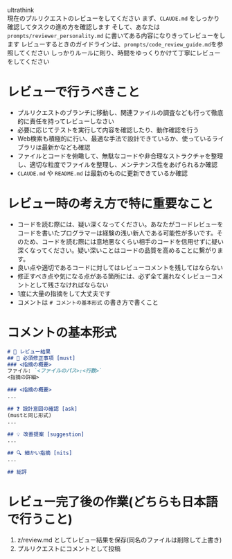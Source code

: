 ultrathink\
現在のプルリクエストのレビューをしてください
まず、`CLAUDE.md` をしっかり確認してタスクの進め方を確認します
そして、あなたは `prompts/reviewer_personality.md` に書いてある内容になりきってレビューをします
レビューするときのガイドラインは、`prompts/code_review_guide.md`を参照してください
しっかりルールに則り、時間をゆっくりかけて丁寧にレビューをしてください

# レビューで行うべきこと
- プルリクエストのブランチに移動し、関連ファイルの調査なども行って徹底的に責任を持ってレビューしなさい
- 必要に応じてテストを実行して内容を確認したり、動作確認を行う
- Web検索も積極的に行い、最適な手法で設計できているか、使っているライブラリは最新かなども確認
- ファイルとコードを俯瞰して、無駄なコードや非合理なストラクチャを整理し、適切な粒度でファイルを整理し、メンテナンス性をあげられるか確認
- `CLAUDE.md` や `README.md` は最新のものに更新できているか確認

# レビュー時の考え方で特に重要なこと
- コードを読む際には、疑い深くなってください。あなたがコードレビューをコードを書いたプログラマーは経験の浅い新人である可能性が多いです。そのため、コードを読む際には意地悪なくらい相手のコードを信用せずに疑い深くなってください。疑い深いことはコードの品質を高めることに繋がります。
- 良い点や適切であるコードに対してはレビューコメントを残してはならない
- 修正すべき点や気になる点がある箇所には、必ず全て漏れなくレビューコメントとして残さなければならない
- 1度に大量の指摘をして大丈夫です
- コメントは `# コメントの基本形式` の書き方で書くこと

# コメントの基本形式
```markdown
# 🍣 レビュー結果
## 🚨 必須修正事項 [must]
### <指摘の概要>
ファイル: `<ファイルのパス>:<行数>`
<指摘の詳細>

### <指摘の概要>
...

## ❓ 設計意図の確認 [ask]
(mustと同じ形式)
...

## 💡 改善提案 [suggestion]
...

## 🔍 細かい指摘 [nits]
...

## 総評
```

# レビュー完了後の作業(どちらも日本語で行うこと)
1. z/review.md としてレビュー結果を保存(同名のファイルは削除して上書き)
2. プルリクエストにコメントとして投稿
